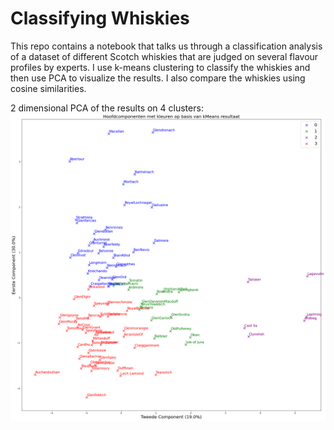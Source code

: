 # Classifying Whiskies

This repo contains a notebook that talks us through a classification analysis of a dataset of different Scotch whiskies that are judged on several flavour profiles by experts.
I use k-means clustering to classify the whiskies and then use PCA to visualize the results. I also compare the whiskies using cosine similarities. 

2 dimensional PCA of the results on 4 clusters:
![alt_text](afbeelding2.png)
